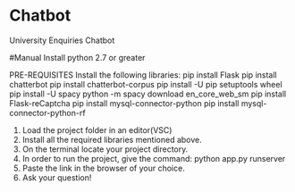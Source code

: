 # Chatbot
University Enquiries Chatbot

 #Manual 
Install python 2.7 or greater 

PRE-REQUISITES
Install the following libraries:
pip install Flask
 pip install chatterbot
pip install chatterbot-corpus 
pip install -U pip setuptools wheel
 pip install -U spacy
python -m spacy download en_core_web_sm
pip install Flask-reCaptcha
pip install mysql-connector-python
pip install mysql-connector-python-rf

1. Load the project folder in an editor(VSC)
2. Install all the required libraries mentioned above. 
3. On the terminal locate your project directory.
4. In order to run the project, give the command:
python app.py runserver
5. Paste the link in the browser of your choice.
6. Ask your question!



